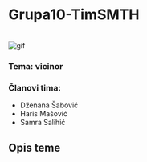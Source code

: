 # Grupa10-TimSMTH

\
![gif](https://media.giphy.com/media/l41YzQX6Zf3YgT4Ri/giphy.gif)

### Tema: vicinor
### Članovi tima:
- Dženana Šabović
- Haris Mašović 
- Samra Salihić

## Opis teme


